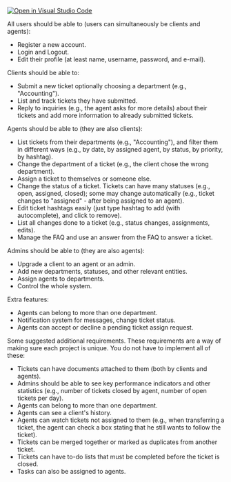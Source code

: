 [![Open in Visual Studio Code](https://classroom.github.com/assets/open-in-vscode-c66648af7eb3fe8bc4f294546bfd86ef473780cde1dea487d3c4ff354943c9ae.svg)](https://classroom.github.com/online_ide?assignment_repo_id=10501973&assignment_repo_type=AssignmentRepo)

All users should be able to (users can simultaneously be clients and agents):
- Register a new account. 
- Login and Logout. 
- Edit their profile (at least name, username, password, and e-mail). 

Clients should be able to:
- Submit a new ticket optionally choosing a department (e.g., "Accounting"). 
- List and track tickets they have submitted. 
- Reply to inquiries (e.g., the agent asks for more details) about their tickets and add more information to already submitted tickets. 

Agents should be able to (they are also clients):
- List tickets from their departments (e.g., "Accounting"), and filter them in different ways (e.g., by date, by assigned agent, by status, by priority, by hashtag). 
- Change the department of a ticket (e.g., the client chose the wrong department). 
- Assign a ticket to themselves or someone else. 
- Change the status of a ticket. Tickets can have many statuses (e.g., open, assigned, closed); some may change automatically (e.g., ticket changes to "assigned" - after being assigned to an agent). 
- Edit ticket hashtags easily (just type hashtag to add (with autocomplete), and click to remove). 
- List all changes done to a ticket (e.g., status changes, assignments, edits). 
- Manage the FAQ and use an answer from the FAQ to answer a ticket. 

Admins should be able to (they are also agents):
- Upgrade a client to an agent or an admin. 
- Add new departments, statuses, and other relevant entities. 
- Assign agents to departments. 
- Control the whole system. 

Extra features:
- Agents can belong to more than one department. 
- Notification system for messages, change ticket status. 
- Agents can accept or decline a pending ticket assign request. 

Some suggested additional requirements. These requirements are a way of making sure each project is unique. You do not have to implement all of these:
- Tickets can have documents attached to them (both by clients and agents).
- Admins should be able to see key performance indicators and other statistics (e.g., number of tickets closed by agent, number of open tickets per day).
- Agents can belong to more than one department.
- Agents can see a client's history.
- Agents can watch tickets not assigned to them (e.g., when transferring a ticket, the agent can check a box stating that he still wants to follow the ticket).
- Tickets can be merged together or marked as duplicates from another ticket.
- Tickets can have to-do lists that must be completed before the ticket is closed.
- Tasks can also be assigned to agents.
